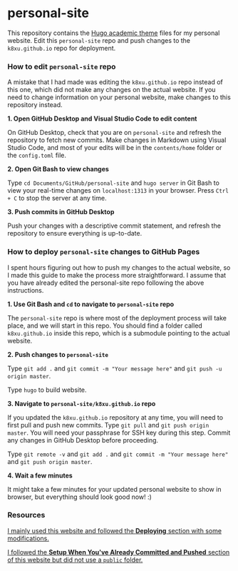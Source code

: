 # personal-site
This repository contains the [Hugo academic theme](https://themes.gohugo.io/academic/) files for my personal website. Edit this `personal-site` repo and push changes to the `k8xu.github.io` repo for deployment.


### How to edit `personal-site` repo
A mistake that I had made was editing the `k8xu.github.io` repo instead of this one, which did not make any changes on the actual website. If you need to change information on your personal website, make changes to this repository instead.

**1. Open GitHub Desktop and Visual Studio Code to edit content**

On GitHub Desktop, check that you are on `personal-site` and refresh the repository to fetch new commits. Make changes in Markdown using Visual Studio Code, and most of your edits will be in the `contents/home` folder or the `config.toml` file.

**2. Open Git Bash to view changes**

Type `cd Documents/GitHub/personal-site` and `hugo server` in Git Bash to view your real-time changes on `localhost:1313` in your browser. Press `Ctrl + C` to stop the server at any time.

**3. Push commits in GitHub Desktop**

Push your changes with a descriptive commit statement, and refresh the repository to ensure everything is up-to-date.


### How to deploy `personal-site` changes to GitHub Pages
I spent hours figuring out how to push my changes to the actual website, so I made this guide to make the process more straightforward. I assume that you have already edited the personal-site repo following the above instructions.

**1. Use Git Bash and `cd` to navigate to `personal-site` repo**

The `personal-site` repo is where most of the deployment process will take place, and we will start in this repo. You should find a folder called `k8xu.github.io` inside this repo, which is a submodule pointing to the actual website.

**2. Push changes to `personal-site`**

Type `git add .` and `git commit -m "Your message here"` and `git push -u origin master`.

Type `hugo` to build website.

**3. Navigate to `personal-site/k8xu.github.io` repo**

If you updated the `k8xu.github.io` repository at any time, you will need to first pull and push new commits. Type `git pull` and `git push origin master`. You will need your passphrase for SSH key during this step. Commit any changes in GitHub Desktop before proceeding.

Type `git remote -v` and `git add .` and `git commit -m "Your message here"` and `git push origin master`.

**4. Wait a few minutes**

It might take a few minutes for your updated personal website to show in browser, but everything should look good now! :)


### Resources
[I mainly used this website and followed the **Deploying** section with some modifications.](https://inside.getambassador.com/creating-and-deploying-your-first-hugo-site-to-github-pages-1e1f496cf88d)

[I followed the **Setup When You've Already Committed and Pushed** section of this website but did not use a `public` folder.](https://github.com/whipperstacker/blog/blob/master/content/post/deploying-a-hugo-site-to-github-pages.md)
